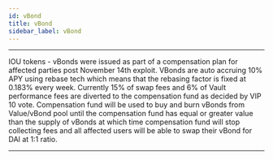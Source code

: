 ```yaml
---
id: vBond
title: vBond
sidebar_label: vBond
---
```




---

IOU tokens - vBonds were issued as part of a compensation plan for affected parties post November 14th exploit. 
VBonds are auto accruing 10% APY using rebase tech which means that the rebasing factor is fixed at 0.183% every week. 
Currently 15% of swap fees and 6% of Vault performance fees are diverted to the compensation fund as decided by VIP 10 vote. 
Compensation fund will be used to buy and burn vBonds from Value/vBond pool until the compensation fund has equal or
greater value than the supply of vBonds at which time compensation fund will stop collecting fees and
all affected users will be able to swap their vBond for DAI at 1:1 ratio.


---




